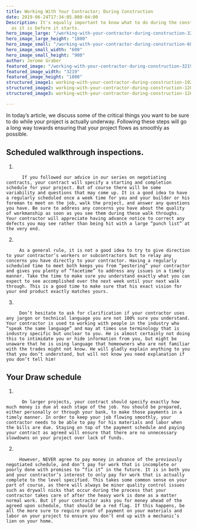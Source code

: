 ```yaml
---
title: Working With Your Contractor; During Construction
date: 2019-06-24T17:34:05.000-04:00
Description: It's equally important to know what to do during the construction project
  as it is before it starts.
hero_image_large: "/working-with-your-contractor-during-construction-3219x1800.jpg"
hero_image_large_height: "1800"
hero_image_small: "/working-with-your-contractor-during-construction-600x900.jpg"
hero_image_small_width: "600"
hero_image_small_height: "900"
author: Jerome Graber
featured_image: "/working-with-your-contractor-during-construction-3219x1800.jpg"
featured_image_width: "3219"
featured_image_height: "1800"
structured_image1: working-with-your-contractor-during-construction-1920x1080.jpg
structured_image2: working-with-your-contractor-during-construction-1200x1200.jpg
structured_image3: working-with-your-contractor-during-construction-1200x800.jpg

---
```

In today’s article, we discuss some of the critical things you want to be sure to do while your project is actually underway. Following these steps will go a long way  towards ensuring that your project flows as smoothly as possible.

## Scheduled walkthrough inspections.

1. 

          If you followed our advice in our series on negotiating contracts, your contract will specify a starting and completion schedule for your project. But of course there will be some variability and questions that may come up. It is a good idea to have a regularly scheduled once a week time for you and your builder or his foreman to meet on the job, walk the project, and answer any questions you have. Be sure to address any concerns you have about the quality of workmanship as soon as you see them during these walk throughs. Your contractor will appreciate having advance notice to correct any defects you may see rather than being hit with a large “punch list” at the very end. 
2. 

         As a general rule, it is not a good idea to try to give direction to your contractor’s workers or subcontractors but to relay any concerns you have directly to your contractor. Having a regularly scheduled time to meet both keeps you from “pestering” your contractor and gives you plenty of “facetime” to address any issues in a timely manner. Take the time to make sure you understand exactly what you can expect to see accomplished over the next week until your next walk through. This is a good time to make sure that his exact vision for your end product exactly matches yours.
3. 

         Don’t hesitate to ask for clarification if your contractor uses any jargon or technical language you are not 100% sure you understand. Your contractor is used to working with people in the industry who “speak the same language” and may at times use terminology that is industry specific but unclear to you. He is almost certainly not doing this to intimidate you or hide information from you, but might be unaware that he is using language that homeowners who are not familiar with the trades might not know. He will gladly explain anything to you that you don’t understand, but will not know you need explanation if you don’t tell him!

## Your Draw schedule

1. 

          On larger projects, your contract should specify exactly how much money is due at each stage of the job. You should be prepared, either personally or through your bank, to make those payments in a timely manner. In order to keep your job flowing smoothly, your contractor needs to be able to pay for his materials and labor when the bills are due. Staying on top of the payment schedule and paying your contract as agreed will ensure that there are no unnecessary slowdowns on your project over lack of funds.
2. 

         However, NEVER agree to pay money in advance of the previously negotiated schedule, and don’t pay for work that is incomplete or poorly done with promises to “fix it” in the future. It is in both you and your contractor’s interest to only pay for work that is actually complete to the level specified. This takes some common sense on your part of course, as there will always be minor quality control issues such as drywall nicks that occur during the process that your contractor takes care of after the heavy work is done as a matter normal work. But if your contractor asks you for money ahead of the agreed upon schedule, that should be a red flag. If this happens, be all the more sure to require proof of payment on your materials and labor on your project to ensure you don’t end up with a mechanic’s lien on your home. 

